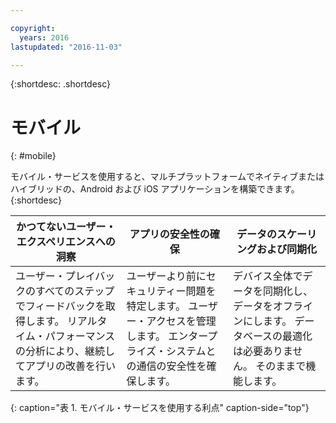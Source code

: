 ```yaml
---

copyright:
  years: 2016
lastupdated: "2016-11-03"

---
```



{:shortdesc: .shortdesc}

# モバイル
{: #mobile}

モバイル・サービスを使用すると、マルチプラットフォームでネイティブまたはハイブリッドの、Android および iOS アプリケーションを構築できます。
{:shortdesc}


かつてないユーザー・エクスペリエンスへの洞察 | アプリの安全性の確保 | データのスケーリングおよび同期化
---- | ---- | ----
ユーザー・プレイバックのすべてのステップでフィードバックを取得します。 リアルタイム・パフォーマンスの分析により、継続してアプリの改善を行います。 | ユーザーより前にセキュリティー問題を特定します。 ユーザー・アクセスを管理します。 エンタープライズ・システムとの通信の安全性を確保します。 | デバイス全体でデータを同期化し、データをオフラインにします。 データベースの最適化は必要ありません。 そのままで機能します。
{: caption="表 1. モバイル・サービスを使用する利点" caption-side="top"}
